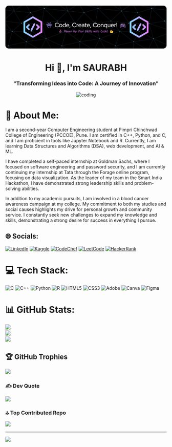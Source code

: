 ![logo](https://github.com/SAURABH11072004/SAURABH11072004/blob/main/github-header-image%20(3).png?raw=true)
<h1 align="center">Hi 👋, I'm SAURABH</h1>
<h3 align="center">"Transforming Ideas into Code: A Journey of Innovation"</h3>

<p align="center">
    <img width="400" src="https://media4.giphy.com/media/RbDKaczqWovIugyJmW/giphy.gif" alt="coding" />
</p>

# 💫 About Me:
I am a second-year Computer Engineering student at Pimpri Chinchwad College of Engineering (PCCOE), Pune. I am certified in C++, Python, and C, and I am proficient in tools like Jupyter Notebook and R. Currently, I am learning Data Structures and Algorithms (DSA), web development, and AI & ML.

I have completed a self-paced internship at Goldman Sachs, where I focused on software engineering and password security, and I am currently continuing my internship at Tata through the Forage online program, focusing on data visualization. As the leader of my team in the Smart India Hackathon, I have demonstrated strong leadership skills and problem-solving abilities.

In addition to my academic pursuits, I am involved in a blood cancer awareness campaign at my college. My commitment to both my studies and social causes highlights my drive for personal growth and community service. I constantly seek new challenges to expand my knowledge and skills, demonstrating a strong desire for success in everything I pursue.

## 🌐 Socials:
[![LinkedIn](https://img.shields.io/badge/LinkedIn-%230077B5.svg?logo=linkedin&logoColor=white)](https://linkedin.com/in/saurabh-mali-58980b292) 
[![Kaggle](https://img.shields.io/badge/Kaggle-%230077B5.svg?logo=kaggle&logoColor=white)](https://kaggle.com/saurabhmali1115)
[![CodeChef](https://img.shields.io/badge/CodeChef-%2300599C.svg?logo=codechef&logoColor=white)](https://www.codechef.com/users/saurabh11157)
[![LeetCode](https://img.shields.io/badge/LeetCode-%23000000.svg?logo=leetcode&logoColor=white)](https://www.leetcode.com/saurabh1115)
[![HackerRank](https://img.shields.io/badge/HackerRank-%2300EA64.svg?logo=hackerrank&logoColor=white)](https://www.hackerrank.com/saurabh_1115)

# 💻 Tech Stack:
![C](https://img.shields.io/badge/c-%2300599C.svg?style=for-the-badge&logo=c&logoColor=white) ![C++](https://img.shields.io/badge/c++-%2300599C.svg?style=for-the-badge&logo=c%2B%2B&logoColor=white) ![Python](https://img.shields.io/badge/python-3670A0?style=for-the-badge&logo=python&logoColor=ffdd54) ![R](https://img.shields.io/badge/r-%23276DC3.svg?style=for-the-badge&logo=r&logoColor=white) ![HTML5](https://img.shields.io/badge/html5-%23E34F26.svg?style=for-the-badge&logo=html5&logoColor=white) ![CSS3](https://img.shields.io/badge/css3-%231572B6.svg?style=for-the-badge&logo=css3&logoColor=white) ![Adobe](https://img.shields.io/badge/adobe-%23FF0000.svg?style=for-the-badge&logo=adobe&logoColor=white) ![Canva](https://img.shields.io/badge/Canva-%2300C4CC.svg?style=for-the-badge&logo=Canva&logoColor=white) ![Figma](https://img.shields.io/badge/figma-%23F24E1E.svg?style=for-the-badge&logo=figma&logoColor=white)

# 📊 GitHub Stats:
![](https://github-readme-stats.vercel.app/api?username=SAURABH11072004&theme=dark&hide_border=false&include_all_commits=false&count_private=false)<br/>
![](https://github-readme-streak-stats.herokuapp.com/?user=SAURABH11072004&theme=dark&hide_border=false)<br/>
![](https://github-readme-stats.vercel.app/api/top-langs/?username=SAURABH11072004&theme=dark&hide_border=false&include_all_commits=false&count_private=false&layout=compact)


## 🏆 GitHub Trophies
![](https://github-profile-trophy.vercel.app/?username=SAURABH11072004&theme=gruvbox&no-frame=false&no-bg=false&margin-w=4)

### ✍️ Dev Quote
![](https://quotes-github-readme.vercel.app/api?type=horizontal&theme=dark)

### 🔝 Top Contributed Repo
![](https://github-contributor-stats.vercel.app/api?username=SAURABH11072004&limit=5&theme=dark&combine_all_yearly_contributions=true)

---
[![](https://visitcount.itsvg.in/api?id=SAURABH11072004&icon=1&color=11)](https://visitcount.itsvg.in)

